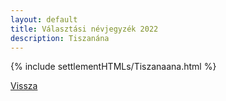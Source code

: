 ```yaml
---
layout: default
title: Választási névjegyzék 2022
description: Tiszanána
---
```


{% include settlementHTMLs/Tiszanaana.html %}

[Vissza](./)